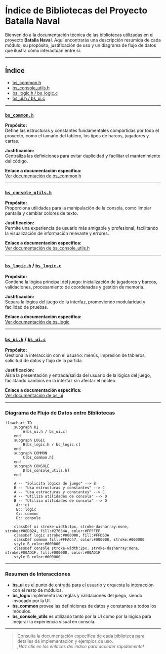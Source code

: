 # Índice de Bibliotecas del Proyecto Batalla Naval

Bienvenido a la documentación técnica de las bibliotecas utilizadas en el proyecto **Batalla Naval**. Aquí encontrarás una descripción resumida de cada módulo, su propósito, justificación de uso y un diagrama de flujo de datos que ilustra cómo interactúan entre sí.

---

## Índice

- [bs_common.h](#bs_commonh)
- [bs_console_utils.h](#bs_console_utilsh)
- [bs_logic.h / bs_logic.c](#bs_logich--bs_logicc)
- [bs_ui.h / bs_ui.c](#bs_uih--bs_uic)

---

### [``bs_common.h``](../../codigo_fuente/bs_common.h)

**Propósito:**  
Define las estructuras y constantes fundamentales compartidas por todo el proyecto, como el tamaño del tablero, los tipos de barcos, jugadores y cartas.

**Justificación:**  
Centraliza las definiciones para evitar duplicidad y facilitar el mantenimiento del código.

**Enlace a documentación específica:**  
[Ver documentación de bs_common.h](./Common.md)

---

### [``bs_console_utils.h``](../../codigo_fuente/bs_console_utils.h)

**Propósito:**  
Proporciona utilidades para la manipulación de la consola, como limpiar pantalla y cambiar colores de texto.

**Justificación:**  
Permite una experiencia de usuario más amigable y profesional, facilitando la visualización de información relevante y errores.

**Enlace a documentación específica:**  
[Ver documentación de bs_console_utils.h](./Console_utils.md)

---

### [``bs_logic.h``](../../codigo_fuente/bs_logic.h) / [``bs_logic.c``](../../codigo_fuente/bs_logic.c)

**Propósito:**  
Contiene la lógica principal del juego: inicialización de jugadores y barcos, validaciones, procesamiento de coordenadas y gestión de memoria.

**Justificación:**  
Separa la lógica del juego de la interfaz, promoviendo modularidad y facilidad de pruebas.

**Enlace a documentación específica:**  
[Ver documentación de bs_logic](./Logic.md)

---

### [``bs_ui.h``](../../codigo_fuente/bs_ui.h) / [``bs_ui.c``](../../codigo_fuente/bs_ui.c)

**Propósito:**  
Gestiona la interacción con el usuario: menús, impresión de tableros, solicitud de datos y flujo de la partida.

**Justificación:**  
Aísla la presentación y entrada/salida del usuario de la lógica del juego, facilitando cambios en la interfaz sin afectar el núcleo.

**Enlace a documentación específica:**  
[Ver documentación de bs_ui](./UI.md)

---

### Diagrama de Flujo de Datos entre Bibliotecas

```mermaid
flowchart TD
    subgraph UI
        A[bs_ui.h / bs_ui.c]
    end
    subgraph LOGIC
        B[bs_logic.h / bs_logic.c]
    end
    subgraph COMMON
        C[bs_common.h]
    end
    subgraph CONSOLE
        D[bs_console_utils.h]
    end

    A -- "Solicita lógica de juego" --> B
    B -- "Usa estructuras y constantes" --> C
    A -- "Usa estructuras y constantes" --> C
    A -- "Utiliza utilidades de consola" --> D
    B -- "Utiliza utilidades de consola" --> D
     A:::ui
     B:::logic
     C:::common
     D:::console

    classDef ui stroke-width:1px, stroke-dasharray:none, stroke:#00DB24, fill:#27654A, color:#FFFFFF
    classDef logic stroke:#000000, fill:#FFD63A
    classDef common fill:#FFAC47, color:#000000, stroke:#000000
    style B color:#000000
    classDef console stroke-width:2px, stroke-dasharray:none, stroke:#00AD1F, fill:#000000, color:#00AD1F
    style B color:#000000
```

---

### Resumen de Interacciones

- **bs_ui** es el punto de entrada para el usuario y orquesta la interacción con el resto de módulos.
- **bs_logic** implementa las reglas y validaciones del juego, siendo invocado por la UI.
- **bs_common** provee las definiciones de datos y constantes a todos los módulos.
- **bs_console_utils** es utilizado tanto por la UI como por la lógica para mejorar la experiencia visual en consola.

---

> Consulta la documentación específica de cada biblioteca para detalles de implementación y ejemplos de uso.  
> _¡Haz clic en los enlaces del índice para acceder rápidamente!_